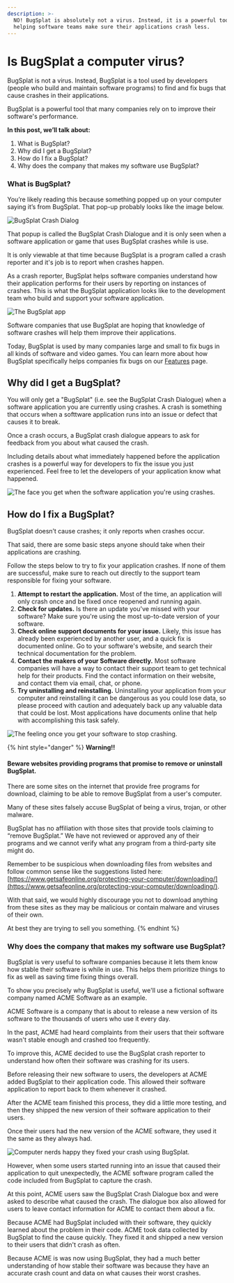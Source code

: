 ```yaml
---
description: >-
  NO! BugSplat is absolutely not a virus. Instead, it is a powerful tool for
  helping software teams make sure their applications crash less.
---
```


# Is BugSplat a computer virus?

BugSplat is not a virus. Instead, BugSplat is a tool used by developers \(people who build and maintain software programs\) to find and fix bugs that cause crashes in their applications.

BugSplat is a powerful tool that many companies rely on to improve their software's performance.

**In this post, we’ll talk about:**

1. What is BugSplat?
2. Why did I get a BugSplat?
3. How do I fix a BugSplat?
4. Why does the company that makes my software use BugSplat?

### What is BugSplat?

You’re likely reading this because something popped up on your computer saying it’s from BugSplat. That pop-up probably looks like the image below.

![BugSplat Crash Dialog](../../../.gitbook/assets/bugsplat-crash-dialog%20%282%29%20%282%29%20%282%29%20%282%29%20%282%29%20%282%29%20%282%29.png)

That popup is called the BugSplat Crash Dialogue and it is only seen when a software application or game that uses BugSplat crashes while is use.

It is only viewable at that time because BugSplat is a program called a crash reporter and it's job is to report when crashes happen.

As a crash reporter, BugSplat helps software companies understand how their application performs for their users by reporting on instances of crashes. This is what the BugSplat application looks like to the development team who build and support your software application.

![The BugSplat app](../../../.gitbook/assets/what-developers-see-in-bs.gif)

Software companies that use BugSplat are hoping that knowledge of software crashes will help them improve their applications.

Today, BugSplat is used by many companies large and small to fix bugs in all kinds of software and video games. You can learn more about how BugSplat specifically helps companies fix bugs on our [Features](http://localhost:3000/features/) page.

## Why did I get a BugSplat?

You will only get a "BugSplat" \(i.e. see the BugSplat Crash Dialogue\) when a software application you are currently using crashes. A crash is something that occurs when a softtware application runs into an issue or defect that causes it to break.

Once a crash occurs, a BugSplat crash dialogue appears to ask for feedback from you about what caused the crash.

Including details about what immediately happened before the application crashes is a powerful way for developers to fix the issue you just experienced. Feel free to let the developers of your application know what happened.

![The face you get when the software application you&apos;re using crashes.](../../../.gitbook/assets/man-actively-getting-a-bugsplat-1%20%282%29%20%282%29%20%282%29%20%282%29%20%282%29%20%282%29%20%282%29%20%282%29.jpg)

## How do I fix a BugSplat?

BugSplat doesn’t cause crashes; it only reports when crashes occur.

That said, there are some basic steps anyone should take when their applications are crashing.

Follow the steps below to try to fix your application crashes. If none of them are successful, make sure to reach out directly to the support team responsible for fixing your software.

1. **Attempt to restart the application.** Most of the time, an application will only crash once and be fixed once reopened and running again.
2. **Check for updates.** Is there an update you've missed with your software? Make sure you're using the most up-to-date version of your software.
3. **Check online support documents for your issue.** Likely, this issue has already been experienced by another user, and a quick fix is documented online. Go to your software's website, and search their technical documentation for the problem.
4. **Contact the makers of your Software directly.** Most software companies will have a way to contact their support team to get technical help for their products. Find the contact information on their website, and contact them via email, chat, or phone.
5. **Try uninstalling and reinstalling.** Uninstalling your application from your computer and reinstalling it can be dangerous as you could lose data, so please proceed with caution and adequately back up any valuable data that could be lost. Most applications have documents online that help with accomplishing this task safely.

![The feeling once you get your software to stop crashing.](../../../.gitbook/assets/feeling-once-software-fixed-1%20%281%29%20%282%29%20%282%29%20%282%29%20%282%29%20%282%29%20%282%29%20%282%29.jpg)

{% hint style="danger" %}
**Warning!!**

#### Beware websites providing programs that promise to remove or uninstall BugSplat.

There are some sites on the internet that provide free programs for download, claiming to be able to remove BugSplat from a user's computer.

Many of these sites falsely accuse BugSplat of being a virus, trojan, or other malware.

BugSplat has no affiliation with those sites that provide tools claiming to “remove BugSplat.” We have not reviewed or approved any of their programs and we cannot verify what any program from a third-party site might do.

Remember to be suspicious when downloading files from websites and follow common sense like the suggestions listed here: [https://www.getsafeonline.org/protecting-your-computer/downloading/](https://www.getsafeonline.org/protecting-your-computer/downloading/).

With that said, we would highly discourage you not to download anything from these sites as they may be malicious or contain malware and viruses of their own.

At best they are trying to sell you something.
{% endhint %}

### Why does the company that makes my software use BugSplat? <a id="why_do_people_use_bugsplat"></a>

BugSplat is very useful to software companies because it lets them know how stable their software is while in use. This helps them prioritize things to fix as well as saving time fixing things overall.

To show you precisely why BugSplat is useful, we'll use a fictional software company named ACME Software as an example.

ACME Software is a company that is about to release a new version of its software to the thousands of users who use it every day.

In the past, ACME had heard complaints from their users that their software wasn't stable enough and crashed too frequently.

To improve this, ACME decided to use the BugSplat crash reporter to understand how often their software was crashing for its users.

Before releasing their new software to users, the developers at ACME added BugSplat to their application code. This allowed their software application to report back to them whenever it crashed.

After the ACME team finished this process, they did a little more testing, and then they shipped the new version of their software application to their users.

Once their users had the new version of the ACME software, they used it the same as they always had.

![Computer nerds happy they fixed your crash using BugSplat.](../../../.gitbook/assets/egg-heads-using-bugsplat-1%20%282%29%20%285%29%20%285%29%20%285%29%20%285%29%20%285%29%20%285%29%20%282%29%20%283%29.jpg)

However, when some users started running into an issue that caused their application to quit unexpectedly, the ACME software program called the code included from BugSplat to capture the crash.

At this point, ACME users saw the BugSplat Crash Dialogue box and were asked to describe what caused the crash. The dialogue box also allowed for users to leave contact information for ACME to contact them about a fix.

Because ACME had BugSplat included with their software, they quickly learned about the problem in their code. ACME took data collected by BugSplat to find the cause quickly. They fixed it and shipped a new version to their users that didn't crash as often.

Because ACME is was now using BugSplat, they had a much better understanding of how stable their software was because they have an accurate crash count and data on what causes their worst crashes.

